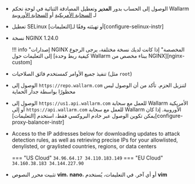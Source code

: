 * الوصول إلى الحساب بدور **المدير** وتعطيل المصادقة الثنائية في لوحة تحكم Wallarm لـ [السحابة الأمريكية](https://us1.my.wallarm.com/) أو [السحابة الأوروبية](https://my.wallarm.com/)
* تعطيل SELinux أو تهيئته وفقًا لـ[التعليمات][configure-selinux-instr]
* نسخة NGINX 1.24.0

    !!! info "إصدارات NGINX المخصصة"
        إذا كانت لديك نسخة مختلفة، يرجى الرجوع إلى التعليمات حول [كيفية ربط وحدة Wallarm ببناء مخصص من NGINX][nginx-custom]
* تنفيذ جميع الأوامر كمستخدم فائق الصلاحيات (مثل `root`)
* الوصول إلى `https://repo.wallarm.com` لتنزيل الحزم. تأكد من أن الوصول ليس محظورًا بواسطة جدار الحماية
* الوصول إلى `https://us1.api.wallarm.com` للعمل مع سحابة Wallarm الأمريكية أو إلى `https://api.wallarm.com` للعمل مع سحابة Wallarm الأوروبية. إذا كان يمكن تكوين الوصول عبر خادم البروكسي فقط، استخدم [التعليمات][configure-proxy-balancer-instr]
* Access to the IP addresses below for downloading updates to attack detection rules, as well as retrieving precise IPs for your allowlisted, denylisted, or graylisted countries, regions, or data centers

    === "US Cloud"
        ```
        34.96.64.17
        34.110.183.149
        ```
    === "EU Cloud"
        ```
        34.160.38.183
        34.144.227.90
        ```
* تثبيت محرر النصوص **vim**، **nano**، أو أي آخر. في التعليمات، يُستخدم **vim**